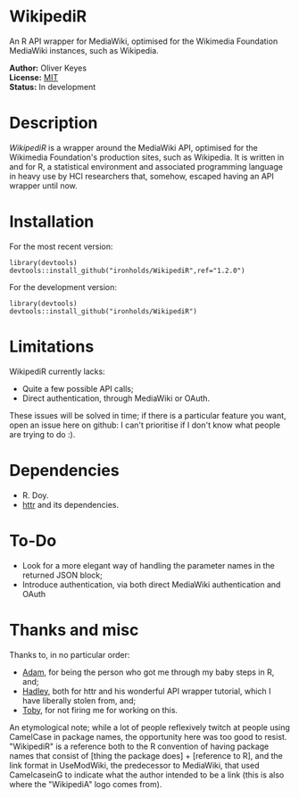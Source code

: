 WikipediR
=========

An R API wrapper for MediaWiki, optimised for the Wikimedia Foundation MediaWiki instances, such as Wikipedia.

__Author:__ Oliver Keyes<br/>
__License:__ [MIT](http://opensource.org/licenses/MIT)<br/>
__Status:__ In development

Description
======
_WikipediR_ is a wrapper around the MediaWiki API, optimised for the Wikimedia Foundation's production sites, such as Wikipedia. It is written in and for R, a statistical environment and associated programming language in heavy use by HCI researchers that, somehow, escaped having an API wrapper until now.

Installation
======

For the most recent version:

    library(devtools)
    devtools::install_github("ironholds/WikipediR",ref="1.2.0")
    
For the development version:

    library(devtools)
    devtools::install_github("ironholds/WikipediR")
    
Limitations
======
WikipediR currently lacks:
* Quite a few possible API calls;
* Direct authentication, through MediaWiki or OAuth.

These issues will be solved in time; if there is a particular feature you want, open an issue here on github: I can't prioritise if I don't know what people are trying to do :).

Dependencies
======
* R. Doy.
* [httr](http://cran.r-project.org/web/packages/httr/index.html) and its dependencies.

To-Do
======
* Look for a more elegant way of handling the parameter names in the returned JSON block;
* Introduce authentication, via both direct MediaWiki authentication and OAuth

Thanks and misc
======
Thanks to, in no particular order:

* [Adam](https://github.com/Protonk), for being the person who got me through my baby steps in R, and;
* [Hadley](https://github.com/hadley), both for httr and his wonderful API wrapper tutorial, which I have liberally stolen from, and;
* [Toby](https://meta.wikimedia.org/wiki/User:TNegrin_%28WMF%29), for not firing me for working on this.

An etymological note; while a lot of people reflexively twitch at people using CamelCase in package names, the opportunity here was too good to resist. "WikipediR" is a reference both to the R convention of having package names that consist of [thing the package does] + [reference to R], and the link format in UseModWiki, the predecessor to MediaWiki, that used CamelcaseinG to indicate what the author intended to be a link (this is also where the "WikipediA" logo comes from).
